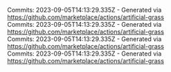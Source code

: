 Commits: 2023-09-05T14:13:29.335Z - Generated via https://github.com/marketplace/actions/artificial-grass
<br>
Commits: 2023-09-05T14:13:29.335Z - Generated via https://github.com/marketplace/actions/artificial-grass
<br>
Commits: 2023-09-05T14:13:29.335Z - Generated via https://github.com/marketplace/actions/artificial-grass
<br>
Commits: 2023-09-05T14:13:29.335Z - Generated via https://github.com/marketplace/actions/artificial-grass
<br>
